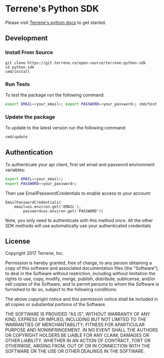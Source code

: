 # Terrene's Python SDK

Please visit [Terrene's python docs](https://docs.terrene.co/?python) 
to get started.


## Development

### Install From Source

```
git clone https://git.terrene.co/open-source/terrene-python-sdk
cd python-sdk
cmd/install
```

### Run Tests

To test the package run the following command:

```bash
export EMAIL=<your_email>; export PASSWORD=<your_password>; cmd/test
```


### Update the package

To update to the latest version run the following command:

```bash
cmd/update
```


## Authentication

To authenticate your api client, first set email and password environment variables:

```bash
export EMAIL=<your_email>; 
export PASSWORD=<your_password>;
```

Then use EmailPasswordCredentials to enable access to your account:

```
EmailPasswordCredentials(
    email=os.environ.get('EMAIL'), 
        password=os.environ.get('PASSWORD'))
```

Note, you only need to authenticate with this method once. All the other SDK methods will use automatically 
use your authenticated credentials

## License

Copyright 2017 Terrene, Inc.

Permission is hereby granted, free of charge, to any person
obtaining a copy of this software and associated documentation
files (the "Software"), to deal in the Software without restriction,
including without limitation the rights to use, copy, modify,
merge, publish, distribute, sublicense, and/or sell copies of
the Software, and to permit persons to whom the Software is
furnished to do so, subject to the following conditions:

The above copyright notice and this permission notice shall be
included in all copies or substantial portions of the Software.

THE SOFTWARE IS PROVIDED "AS IS", WITHOUT WARRANTY OF ANY KIND, EXPRESS OR IMPLIED,
INCLUDING BUT NOT LIMITED TO THE WARRANTIES OF MERCHANTABILITY, FITNESS FOR
APARTICULAR PURPOSE AND NONINFRINGEMENT. IN NO EVENT SHALL THE AUTHORS
OR COPYRIGHT HOLDERS BE LIABLE FOR ANY CLAIM, DAMAGES OR OTHER LIABILITY,
WHETHER IN AN ACTION OF CONTRACT, TORT OR OTHERWISE, ARISING FROM,
OUT OF OR IN CONNECTION WITH THE SOFTWARE OR THE USE OR OTHER DEALINGS IN THE SOFTWARE.
